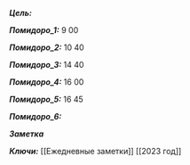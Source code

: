 
***Цель:***  

***Помидоро_1:*** 9 00

***Помидоро_2:***  10 40

***Помидоро_3:*** 14 40

***Помидоро_4:*** 16 00

***Помидоро_5:***  16 45

***Помидоро_6:*** 

***Заметка*** 


***Ключи:*** [[Ежедневные заметки]] [[2023 год]]